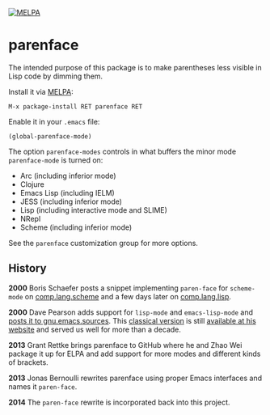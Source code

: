 [![MELPA](http://melpa.org/packages/parenface-badge.svg)](http://melpa.org/#/parenface)

parenface
=========

The intended purpose of this package is to make parentheses less
visible in Lisp code by dimming them.

Install it via [MELPA][0]:

    M-x package-install RET parenface RET

Enable it in your `.emacs` file:

    (global-parenface-mode)

The option `parenface-modes` controls in what buffers the minor mode
`parenface-mode` is turned on:

  * Arc (including inferior mode)
  * Clojure
  * Emacs Lisp (including IELM)
  * JESS (including inferior mode)
  * Lisp (including interactive mode and SLIME)
  * NRepl
  * Scheme (including inferior mode)

See the `parenface` customization group for more options.

History
-------

**2000** Boris Schaefer posts a snippet implementing `paren-face` for
`scheme-mode` on [comp.lang.scheme][1] and a few days later on
[comp.lang.lisp][2].

**2000** Dave Pearson adds support for `lisp-mode` and
`emacs-lisp-mode` and [posts it to gnu.emacs.sources][3]. This
[classical version][4] is still [available at his website][5] and
served us well for more than a decade.

**2013** Grant Rettke brings parenface to GitHub where he and Zhao Wei
package it up for ELPA and add support for more modes and different
kinds of brackets.

**2013** Jonas Bernoulli rewrites parenface using proper Emacs
interfaces and names it `paren-face`.

**2014** The `paren-face` rewrite is incorporated back into this
project.


[0]: http://melpa.org/#/getting-started
[1]: https://groups.google.com/d/msg/comp.lang.scheme/Gx197UAEwH0/fBtF-CFKTUQJ
[2]: https://groups.google.com/d/msg/comp.lang.lisp/Ux5MDiPSt-0/gZIAtkbmm1YJ
[3]: https://groups.google.com/d/msg/gnu.emacs.sources/gDEb_0CPs8I/aQGZC1-uc6kJ
[4]: http://www.davep.org/emacs/parenface.el
[5]: http://www.davep.org/emacs/
